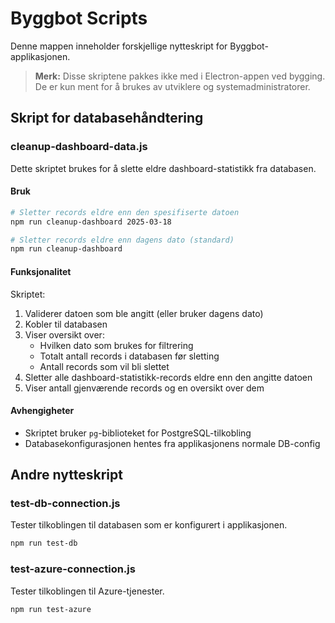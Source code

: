 # Byggbot Scripts

Denne mappen inneholder forskjellige nytteskript for Byggbot-applikasjonen.

> **Merk:** Disse skriptene pakkes ikke med i Electron-appen ved bygging. De er kun ment for å brukes av utviklere og systemadministratorer.

## Skript for databasehåndtering

### cleanup-dashboard-data.js

Dette skriptet brukes for å slette eldre dashboard-statistikk fra databasen.

#### Bruk

```bash
# Sletter records eldre enn den spesifiserte datoen
npm run cleanup-dashboard 2025-03-18

# Sletter records eldre enn dagens dato (standard)
npm run cleanup-dashboard
```

#### Funksjonalitet

Skriptet:
1. Validerer datoen som ble angitt (eller bruker dagens dato)
2. Kobler til databasen
3. Viser oversikt over:
   - Hvilken dato som brukes for filtrering
   - Totalt antall records i databasen før sletting
   - Antall records som vil bli slettet
4. Sletter alle dashboard-statistikk-records eldre enn den angitte datoen
5. Viser antall gjenværende records og en oversikt over dem

#### Avhengigheter

- Skriptet bruker `pg`-biblioteket for PostgreSQL-tilkobling
- Databasekonfigurasjonen hentes fra applikasjonens normale DB-config

## Andre nytteskript

### test-db-connection.js

Tester tilkoblingen til databasen som er konfigurert i applikasjonen.

```bash
npm run test-db
```

### test-azure-connection.js

Tester tilkoblingen til Azure-tjenester.

```bash
npm run test-azure
```
